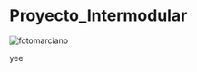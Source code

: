 # Proyecto_Intermodular
![fotomarciano](https://github.com/user-attachments/assets/c2dd3cb0-b7fe-4ed3-981f-a5e9930b3d81)

yee
